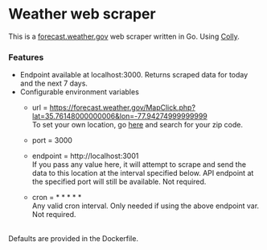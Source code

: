 # Weather web scraper

This is a [forecast.weather.gov](https://www.weather.gov/) web scraper written in Go. Using [Colly](http://go-colly.org/).

### Features

- Endpoint available at localhost:3000. Returns scraped data for today and the next 7 days.
- Configurable environment variables
  - url = https://forecast.weather.gov/MapClick.php?lat=35.76148000000006&lon=-77.94274999999999 <br/>
  To set your own location, go [here](https://www.weather.gov/) and search for your zip code. 

  - port = 3000

  - endpoint = http://localhost:3001 <br/>
  If you pass any value here, it will attempt to scrape and send the data to this location at the interval specified below. API endpoint at the specified port will still be available. Not required. 

  - cron = * * * * * <br/>
  Any valid cron interval. Only needed if using the above endpoint var. Not required. <br/><br/>

Defaults are provided in the Dockerfile. 


